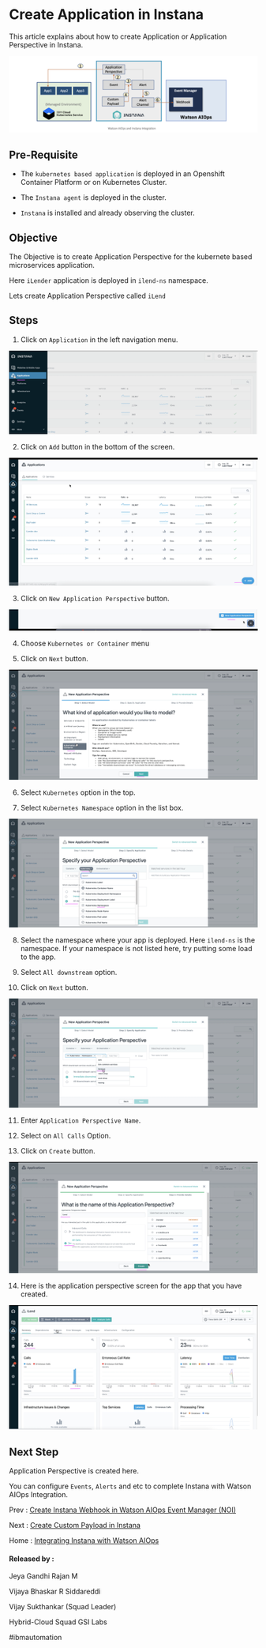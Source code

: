 # Create Application in Instana

This article explains about how to create Application or Application Perspective in Instana.

<img src="../images/image-instana-waiops-integration.png">

## Pre-Requisite

- The `kubernetes based application` is deployed in an Openshift Container Platform or on Kubernetes Cluster.

- The `Instana agent` is deployed in the cluster.

- `Instana` is installed and already observing the cluster. 

## Objective

The Objective is to create Application Perspective for the kubernete based microservices application.

Here `iLender` application is deployed in `ilend-ns` namespace. 

Lets create Application Perspective  called `iLend`

## Steps

1. Click on `Application` in the left navigation menu.

<img src="images/4-application-00001.png">

2. Click on `Add` button in the bottom of the screen.

<img src="images/4-application-00002.png">

3. Click on `New Application Perspective` button.

<img src="images/4-application-00003.png">

4. Choose `Kubernetes or Container` menu 

5. Click on `Next` button.

<img src="images/4-application-00004.png">

6. Select `Kubernetes` option in the top.

7. Select `Kubernetes Namespace` option in the list box.

<img src="images/4-application-00005.png">

8. Select the namespace where your app is deployed. Here `ilend-ns` is the namespace. If your namespace is not listed here, try putting some load to the app.

9. Select  `All downstream` option.

10. Click on `Next` button.

<img src="images/4-application-00006.png">

11. Enter `Application Perspective Name`.

12. Select on `All Calls` Option.

13. Click on `Create` button.

<img src="images/4-application-00007.png">

14. Here is the application perspective screen for the app that you have created.

<img src="images/4-application-00008.png">

## Next Step

Application Perspective is created here. 

You can configure `Events`, `Alerts` and etc to complete Instana with Watson AIOps Integration.

Prev : [Create Instana Webhook in Watson AIOps Event Manager (NOI)](https://community.ibm.com/community/user/aiops/blogs/jeya-gandhi-rajan-m1/2021/09/08/ins-waiops-2-create-instana-webhook-in-waiops)

Next : [Create Custom Payload in Instana](https://community.ibm.com/community/user/aiops/blogs/jeya-gandhi-rajan-m1/2021/09/08/ins-waiops-4-create-custom-payload-in-instana)

Home : [Integrating Instana with Watson AIOps](https://community.ibm.com/community/user/aiops/blogs/jeya-gandhi-rajan-m1/2021/09/08/ins-waiops-1-integrating-instana-with-watson-aiops)


#### Released by :

Jeya Gandhi Rajan M

Vijaya Bhaskar R Siddareddi

Vijay Sukthankar (Squad Leader)


Hybrid-Cloud Squad
GSI Labs

#ibmautomation

